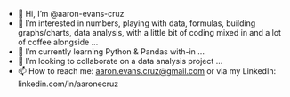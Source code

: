 - 👋 Hi, I’m @aaron-evans-cruz
- 👀 I’m interested in numbers, playing with data, formulas, building graphs/charts, data analysis, with a little bit of coding mixed in and a lot of coffee alongside ...
- 🌱 I’m currently learning Python & Pandas with-in ...
- 💞️ I’m looking to collaborate on a data analysis project ...
- 📫 How to reach me: aaron.evans.cruz@gmail.com or via my LinkedIn: linkedin.com/in/aaronecruz	
<!---
aaron-evans-cruz/aaron-evans-cruz is a ✨ special ✨ repository because its `README.md` (this file) appears on your GitHub profile.
You can click the Preview link to take a look at your changes.
--->
